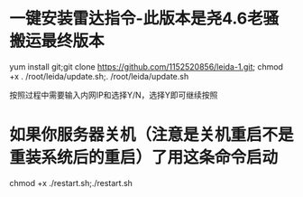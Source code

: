 # 一键安装雷达指令-此版本是尧4.6老骚搬运最终版本
yum install git;git clone https://github.com/1152520856/leida-1.git; chmod +x . /root/leida/update.sh;. /root/leida/update.sh

按照过程中需要输入内网IP和选择Y/N，选择Y即可继续按照

# 如果你服务器关机（注意是关机重启不是重装系统后的重启）了用这条命令启动
chmod +x ./restart.sh;./restart.sh
